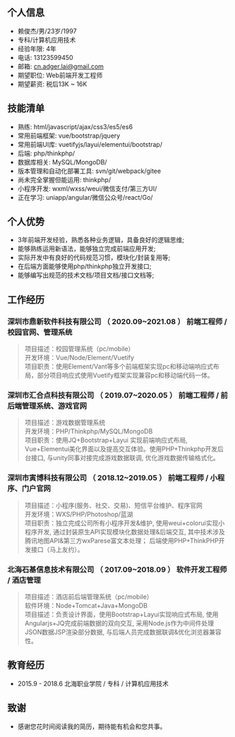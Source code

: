 

## 个人信息
  - 赖俊杰/男/23岁/1997
  - 专科/计算机应用技术 
  - 经验年限: 4年
  - 电话: 13123599450
  - 邮箱: cn.adger.lai@gmail.com
  - 期望职位: Web前端开发工程师
  - 期望薪资: 税后13K ~ 16K

## 技能清单
  - 熟练: html/javascript/ajax/css3/es5/es6
  - 常用前端框架: vue/bootstrap/jquery
  - 常用前端UI库: vuetifyjs/layui/elementui/bootstrap/
  - 后端: php/thinkphp/
  - 数据库相关: MySQL/MongoDB/
  - 版本管理和自动化部署工具: svn/git/webpack/gitee
  - 尚未完全掌握但能运用: thinkphp/
  - 小程序开发: wxml/wxss/weui/微信支付/第三方UI/
  - 正在学习: uniapp/angular/微信公众号/react/Go/

## 个人优势

- 3年前端开发经验，熟悉各种业务逻辑，具备良好的逻辑思维;
- 能够熟练运用新语法，能够独立完成前端应用开发;
- 实际开发中有良好的代码规范习惯，模块化/封装复用等;
- 在后端方面能够使用php/thinkphp独立开发接口;
- 能够编写出规范的技术文档/项目文档/接口文档等;

## 工作经历
### 深圳市鼎新软件科技有限公司 （ 2020.09~2021.08 ） 前端工程师 / 校园官网、管理系统
 > 项目描述：校园管理系统（pc/mobile）</br>
   开发环境：Vue/Node/Element/Vuetify</br>
   项目职责：使用Element/Vant等多个前端框架实现pc和移动端响应式布局，部分项目响应式使用Vuetify框架实现兼容pc和移动端代码一体。
   
   
### 深圳市汇合点科技有限公司 （ 2019.07~2020.05 ） 前端工程师 / 前后端管理系统、游戏官网
 > 项目描述：游戏数据管理系统</br>
   开发环境：PHP/Thinkphp/MySQL/MongoDB</br>
   项目职责：使用JQ+Bootstrap+Layui 实现前端响应式布局, Vue+Elementui美化界面以及提高交互体验。使用PHP+Thinkphp开发后台接口, 与unity同事对接完成游戏数据联调, 优化游戏数据传输格式化。


### 深圳市寅博科技有限公司 （ 2018.12~2019.05 ） 前端工程师 / 小程序、门户官网
 > 项目描述：小程序(服务、社交、交易)、短信平台维护、程序官网</br>
   开发环境：WXS/PHP/Photoshop/蓝湖</br>
   项目职责：独立完成公司所有小程序开发&维护, 使用weui+colorui实现小程序开发, 通过封装原生API实现模块化数据处理&后端交互, 其中技术涉及腾讯地图API&第三方wxParese富文本处理； 后端使用PHP+ThinkPHP开发接口（马上友约）。 


### 北海石基信息技术有限公司 （ 2017.09~2018.09 ） 软件开发工程师 / 酒店管理
 > 项目描述：酒店前后端管理系统（pc/mobile）</br>
   软件环境：Node+Tomcat+Java+MongoDB</br>
   项目描述：负责设计界面，使用Bootstrap+Layui实现响应式布局, 使用Angularjs+JQ完成前端数据的双向交互, 采用Node.js作为中间件处理JSON数据JSP渲染部分数据, 与后端人员完成数据联调&优化浏览器兼容性。

## 教育经历

- 2015.9 - 2018.6 北海职业学院 / 专科 / 计算机应用技术

## 致谢

- 感谢您花时间阅读我的简历，期待能有机会和您共事。
